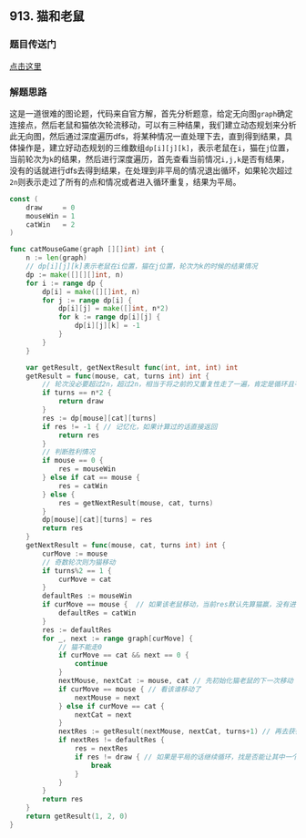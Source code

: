 ## 913. 猫和老鼠

### 题目传送门

[点击这里](https://leetcode.cn/problems/cat-and-mouse/)

### 解题思路

这是一道很难的图论题，代码来自官方解，首先分析题意，给定无向图`graph`确定连接点，然后老鼠和猫依次轮流移动，可以有三种结果，我们建立动态规划来分析此无向图，然后通过深度遍历dfs，将某种情况一直处理下去，直到得到结果，具体操作是，建立好动态规划的三维数组`dp[i][j][k]`，表示老鼠在`i`，猫在`j`位置，当前轮次为`k`的结果，然后进行深度遍历，首先查看当前情况`i,j,k`是否有结果，没有的话就进行dfs去得到结果，在处理到非平局的情况退出循环，如果轮次超过`2n`则表示走过了所有的点和情况或者进入循环重复，结果为平局。

```go
const (
    draw     = 0
    mouseWin = 1
    catWin   = 2
)

func catMouseGame(graph [][]int) int {
    n := len(graph)
    // dp[i][j][k]表示老鼠在i位置，猫在j位置，轮次为k的时候的结果情况
    dp := make([][][]int, n)
    for i := range dp {
        dp[i] = make([][]int, n)
        for j := range dp[i] {
            dp[i][j] = make([]int, n*2)
            for k := range dp[i][j] {
                dp[i][j][k] = -1
            }
        }
    }

    var getResult, getNextResult func(int, int, int) int
    getResult = func(mouse, cat, turns int) int {
        // 轮次没必要超过2n，超过2n，相当于将之前的又重复性走了一遍，肯定是循环且平局的结果
        if turns == n*2 {
            return draw
        }
        res := dp[mouse][cat][turns]
        if res != -1 { // 记忆化，如果计算过的话直接返回
            return res
        }
        // 判断胜利情况
        if mouse == 0 { 
            res = mouseWin
        } else if cat == mouse {
            res = catWin
        } else {
            res = getNextResult(mouse, cat, turns)
        }
        dp[mouse][cat][turns] = res
        return res
    }
    getNextResult = func(mouse, cat, turns int) int {
        curMove := mouse
        // 奇数轮次则为猫移动
        if turns%2 == 1 {
            curMove = cat
        }
        defaultRes := mouseWin 
        if curMove == mouse {  // 如果该老鼠移动，当前res默认先算猫赢，没有进行下一步判断
            defaultRes = catWin
        }
        res := defaultRes
        for _, next := range graph[curMove] {
            // 猫不能走0
            if curMove == cat && next == 0 {
                continue
            }
            nextMouse, nextCat := mouse, cat // 先初始化猫老鼠的下一次移动
            if curMove == mouse { // 看该谁移动了
                nextMouse = next
            } else if curMove == cat {
                nextCat = next
            }
            nextRes := getResult(nextMouse, nextCat, turns+1) // 再去获得结果，如果依然得不到两者其中一个胜利，继续进入该函数，循环。
            if nextRes != defaultRes {
                res = nextRes
                if res != draw { // 如果是平局的话继续循环，找是否能让其中一个进入必胜状态。
                    break
                }
            }
        }
        return res
    }
    return getResult(1, 2, 0)
}

```